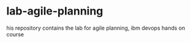 # lab-agile-planning
his repository contains the lab for agile planning, ibm devops hands on course
